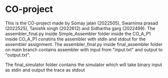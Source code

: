 # CO-project
This is the CO-project made by Somay jalan (2022505), Swarnima prasad (2022525), Tanishk singh (2022612) and Sidhartha garg (2022499).
The assembler_final.py inside Simple_Assembler folder inside the CO_A_P1 inside CO_A_P1 conatins the assembler with stdin and stdout for the assembler assignment. The assembler_final.py inside final_assembler folder on main branch contains assembler with input from "input.txt" and output to "output.txt".


The final_simulator folder contains the simulator which will take binary input as stdin and output the trace as stdout
